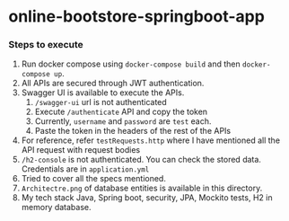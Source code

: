 # online-bootstore-springboot-app

### Steps to execute

1. Run docker compose using `docker-compose build` and then `docker-compose up`.
2. All APIs are secured through JWT authentication. 
3. Swagger UI is available to execute the APIs. 
   1. `/swagger-ui` url is not authenticated
   2. Execute `/authenticate` API and copy the token
   3. Currently, `username` and `password` are `test` each.
   4. Paste the token in the headers of the rest of the APIs
4. For reference, refer `testRequests.http` where I have mentioned all the API request with request bodies
5. `/h2-console` is not authenticated. You can check the stored data. Credentials are in `application.yml`
6. Tried to cover all the specs mentioned. 
7. `Architectre.png` of database entities is available in this directory. 
8. My tech stack Java, Spring boot, security, JPA, Mockito tests, H2 in memory database.
